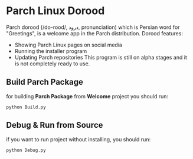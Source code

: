# Parch Linux Dorood
Parch dorood (/do-rood/, درود, pronunciation) which is Persian word for "Greetings", is a welcome app in the Parch distribution. Dorood features:

- Showing Parch Linux pages on social media
- Running the installer program
- Updating Parch repositories
This program is still on alpha stages and it is not completely ready to use.

## Build Parch Package
for building **Parch Package** from **Welcome** project you should run:
```shell
python Build.py
```

## Debug & Run from Source
if you want to run project without installing, you should run:
```shell
python Debug.py
```